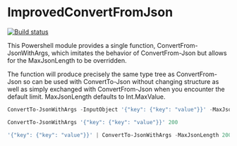 # ImprovedConvertFromJson

[![Build status](https://ci.appveyor.com/api/projects/status/jjgrvbutb07tjdhe?svg=true)](https://ci.appveyor.com/project/LiamLeane/improvedconvertfromjson)

This Powershell module provides a single function, ConvertFrom-JsonWithArgs, which imitates the behavior of ConvertFrom-Json but allows for the MaxJsonLength to be overridden.

The function will produce precisely the same type tree as ConvertFrom-Json so can be used with ConvertTo-Json without changing structure as well as simply exchanged with ConvertFrom-Json when you encounter the default limit. MaxJsonLength defaults to Int.MaxValue.

```powershell
ConvertTo-JsonWithArgs -InputObject '{"key": {"key": "value"}}' -MaxJsonLength 200
```

```powershell
ConvertTo-JsonWithArgs '{"key": {"key": "value"}}' 200
```

```powershell
'{"key": {"key": "value"}}' | ConvertTo-JsonWithArgs -MaxJsonLength 200
```